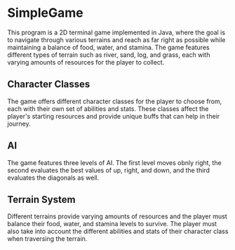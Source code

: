 # SimpleGame

This program is a 2D terminal game implemented in Java, where the goal is to navigate through various terrains and reach as far right as possible while maintaining a balance of food, water, and stamina. The game features different types of terrain such as river, sand, log, and grass, each with varying amounts of resources for the player to collect.

## Character Classes

The game offers different character classes for the player to choose from, each with their own set of abilities and stats. These classes affect the player's starting resources and provide unique buffs that can help in their journey.

## AI

The game features three levels of AI. The first level moves obnly right, the second evaluates the best values of up, right, and down, and the third evaluates the diagonals as well. 

## Terrain System

Different terrains provide varying amounts of resources and the player must balance their food, water, and stamina levels to survive. The player must also take into account the different abilities and stats of their character class when traversing the terrain.

